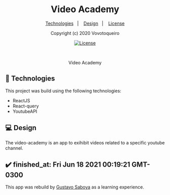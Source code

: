 <h1 align="center">
  Video Academy
</h1>

<p align="center">
  <a href="#-Technologies">Technologies</a>&nbsp;&nbsp;&nbsp;|&nbsp;&nbsp;&nbsp;
  <a href="#-Design">Design</a>&nbsp;&nbsp;&nbsp;|&nbsp;&nbsp;&nbsp;
    <a href="#memo-licença">License</a>
</p>

<p align="center">Copyright (c) 2020 Vovotoqueiro</p>
<p align="center">
    <a href="https://github.com/ja-gaeta" target="_blank">
  <img alt="License" src="https://img.shields.io/static/v1?label=license&message=MIT&color=49AA26&labelColor=000000">
    </a>
</p>

<br>

<p align="center">
  Video Academy
</p>

## 🚀 Technologies

This project was build using the following technologies:

- ReactJS
- React-query
- YoutubeAPI

## 💻 Design

The video-academy is an app to exihibit videos related to a specific youtube channel.

## :heavy_check_mark: finished_at: Fri Jun 18 2021 00:19:21 GMT-0300

This app was rebuild by [Gustavo Saboya](https://github.com/saboyagustavo) as a learning experience.
